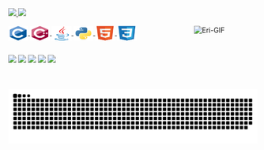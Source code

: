  <div>
  <a href="https://github.com/Ericles-Porty">
  <img height="180em" src="https://github-readme-stats.vercel.app/api?username=Ericles-Porty&show_icons=true&theme=onedark&include_all_commits=true&count_private=true&hide_rank=true&locale=pt-br"/>
  <img height="180em" src="https://github-readme-stats.vercel.app/api/top-langs/?username=Ericles-Porty&layout=compact&langs_count=7&theme=onedark&locale=pt-br"/>
</div>
<div style="display: inline_block"><br>  
  <img align="center" alt="Eri-C" height="30" width="40" src="https://raw.githubusercontent.com/devicons/devicon/master/icons/c/c-original.svg">
  <img align="center" alt="Eri-CPP" height="30" width="40" src="https://raw.githubusercontent.com/devicons/devicon/master/icons/cplusplus/cplusplus-original.svg">
  <img align="center" alt="Eri-Java" height="30" width="40" src="https://raw.githubusercontent.com/devicons/devicon/master/icons/java/java-original.svg">
  <img align="center" alt="Eri-Python" height="30" width="40" src="https://raw.githubusercontent.com/devicons/devicon/master/icons/python/python-original.svg">
  <img align="center" alt="Eri-HTML" height="30" width="40" src="https://raw.githubusercontent.com/devicons/devicon/master/icons/html5/html5-original.svg">
  <img align="center" alt="Eri-CSS" height="30" width="40" src="https://raw.githubusercontent.com/devicons/devicon/master/icons/css3/css3-original.svg">
  <img align="right" alt="Eri-GIF" height="128" width="128" src="https://cdn.discordapp.com/attachments/727827658964205599/871961434131677214/Webp.net-gifmaker.gif">
  
</div>
  
  ##
 
<div> 
  <a href = "mailto:ericlesdsantos@gmail.com"><img src="https://img.shields.io/badge/-Gmail-%23333?style=for-the-badge&logo=gmail&logoColor=white" target="_blank"></a>
  <a href = "https://twitter.com/EriclesPorty"><img src="https://img.shields.io/badge/Twitter-1DA1F2?style=for-the-badge&logo=twitter&logoColor=white" target="_blank"></a>
  <a href="https://www.instagram.com/ericlessc" target="_blank"><img src="https://img.shields.io/badge/-Instagram-%23E4405F?style=for-the-badge&logo=instagram&logoColor=white" target="_blank"></a>
  <a href="https://www.facebook.com/ericlesdsantos" target="_blank"><img src="https://img.shields.io/badge/Facebook-1877F2?style=for-the-badge&logo=facebook&logoColor=white" target="_blank"></a>
  <a href="https://www.linkedin.com/in/ericles-dos-santos-cunha" target="_blank"><img src="https://img.shields.io/badge/-LinkedIn-%230077B5?style=for-the-badge&logo=linkedin&logoColor=white" target="_blank"></a> 
 
  ![Snake animation](https://github.com/Ericles-Porty/Ericles-Porty/blob/output/github-contribution-grid-snake.svg)
 
</div>
